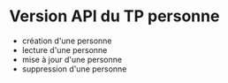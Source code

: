 # Version API du TP personne

- création d'une personne
- lecture d'une personne
- mise à jour d'une personne
- suppression d'une personne
